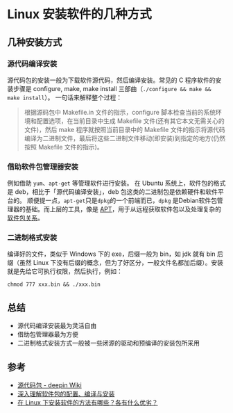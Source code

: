 # Linux 安装软件的几种方式

## 几种安装方式

### 源代码编译安装

源代码包的安装一般为下载软件源代码，然后编译安装。常见的 C 程序软件的安装步骤是 configure, make, make install 三部曲（```./configure && make && make install```）。
一句话来解释整个过程：
> 根据源码包中 Makefile.in 文件的指示，configure 脚本检查当前的系统环境和配置选项，在当前目录中生成 Makefile 文件(还有其它本文无需关心的文件)，然后 make 程序就按照当前目录中的 Makefile 文件的指示将源代码编译为二进制文件，最后将这些二进制文件移动(即安装)到指定的地方(仍然按照 Makefile 文件的指示)。

### 借助软件包管理器安装

例如借助 ```yum```、```apt-get``` 等管理软件进行安装。
在 Ubuntu 系统上，软件包的格式是 deb，相比于「源代码编译安装」，deb 包这类的二进制包是依赖硬件和软件平台的。
顺便提一点，```apt-get```只是```dpkg```的一个前端而已，```dpkg``` 是Debian软件包管理器的基础。而上层的工具，像是 [APT](https://zh.wikipedia.org/wiki/%E9%AB%98%E7%BA%A7%E5%8C%85%E8%A3%85%E5%B7%A5%E5%85%B7)，用于从远程获取软件包以及处理复杂的[软件包关系](https://zh.wikipedia.org/wiki/%E9%AB%98%E7%BA%A7%E5%8C%85%E8%A3%85%E5%B7%A5%E5%85%B7#.E4.BE.9D.E8.B3.B4.E9.97.9C.E4.BF.82.E8.99.95.E7.90.86)。

### 二进制格式安装

编译好的文件，类似于 Windows 下的 exe，后缀一般为 bin，如 jdk 就有 bin 后缀（虽然 Linux 下没有后缀的概念，但为了好区分，一般文件名都加后缀）。安装就是先给它可执行权限，然后执行，例如：

```shell
chmod 777 xxx.bin && ./xxx.bin
```

## 总结

+ 源代码编译安装最为灵活自由
+ 借助包管理器最为方便
+ 二进制格式安装方式一般被一些闭源的驱动和预编译的安装包所采用

## 参考

+ [源代码包 - deepin Wiki](https://wiki.deepin.org/index.php?title=%E6%BA%90%E4%BB%A3%E7%A0%81%E5%8C%85)
+ [深入理解软件包的配置、编译与安装](http://www.jinbuguo.com/linux/understand_package_install.html)
+ [在 Linux 下安装软件的方法有哪些？各有什么优劣？](https://zhihu.com/question/20126212/)
